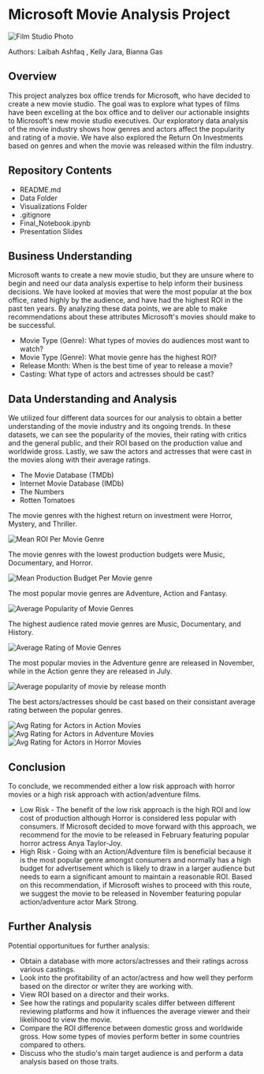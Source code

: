 # Microsoft Movie Analysis Project

![Film Studio Photo](https://github.com/LeebeeNYC/Phase-1-Project/assets/131709766/4545089c-0e3a-46ee-a745-d9dcc629a9d8)

Authors: Laibah Ashfaq , Kelly Jara, Bianna Gas 

## Overview

This project analyzes box office trends for Microsoft, who have decided to create a new movie studio. The goal was to explore what types of films have been excelling at the box office and to deliver our actionable insights to Microsoft's new movie studio executives. Our exploratory data analysis of the movie industry shows how genres and actors affect the popularity and rating of a movie. We have also explored the Return On Investments based on genres and when the movie was released within the film industry. 

## Repository Contents
- README.md
- Data Folder
- Visualizations Folder
- .gitignore
- Final_Notebook.ipynb
- Presentation Slides


## Business Understanding

Microsoft wants to create a new movie studio, but they are unsure where to begin and need our data analysis expertise to help inform their business decisions. We have looked at movies that were the most popular at the box office, rated highly by the audience, and have had the highest ROI in the past ten years. By analyzing these data points, we are able to make recommendations about these attributes Microsoft's movies should make to be successful.
   * Movie Type (Genre): What types of movies do audiences most want to watch?
   * Movie Type (Genre): What movie genre has the highest ROI?
   * Release Month: When is the best time of year to release a movie?
   * Casting: What type of actors and actresses should be cast?
    

## Data Understanding and Analysis

We utilized four different data sources for our analysis to obtain a better understanding of the movie industry and its ongoing trends. In these datasets, we can see the popularity of the movies, their rating with critics and the general public, and their ROI based on the production value and worldwide gross. Lastly, we saw the actors and actresses that were cast in the movies along with their average ratings.  
   * The Movie Database (TMDb)
   * Internet Movie Database (IMDb)
   * The Numbers
   * Rotten Tomatoes

The movie genres with the highest return on investment were Horror, Mystery, and Thriller.

![Mean ROI Per Movie Genre](https://github.com/LeebeeNYC/Phase-1-Project/assets/131709766/7d969c47-3e18-445c-925c-95b3dbf62a6b)

The movie genres with the lowest production budgets were Music, Documentary, and Horror.

![Mean Production Budget Per Movie genre](https://github.com/LeebeeNYC/Phase-1-Project/assets/131709766/f0cce73e-6f39-4a3b-8b10-f58142caad94)


The most popular movie genres are Adventure, Action and Fantasy.

![Average Popularity of Movie Genres](https://github.com/LeebeeNYC/Phase-1-Project/assets/128645674/0511ac80-4bf0-4f41-92d5-538d3139a998)


The highest audience rated movie genres are Music, Documentary, and History.

![Average Rating of Movie Genres](https://github.com/LeebeeNYC/Phase-1-Project/assets/131709766/0ee665a6-88df-4704-9fb8-3f8052873446)

The most popular movies in the Adventure genre are released in November, while in the Action genre they are released in July.

![Average popularity of movie by release month](https://github.com/LeebeeNYC/Phase-1-Project/assets/131709766/ebe57708-84a0-4683-b831-3f8498c24a6b)

The best actors/actresses should be cast based on their consistant average rating between the popular genres. 

![Avg Rating for Actors in Action Movies](https://github.com/LeebeeNYC/Phase-1-Project/assets/131709766/9b441a42-40f7-4b99-b86a-632cb31a6b82)
![Avg Rating for Actors in Adventure Movies](https://github.com/LeebeeNYC/Phase-1-Project/assets/131709766/15296416-a989-4726-a942-5a3cef6df396)
![Avg Rating for Actors in Horror Movies](https://github.com/LeebeeNYC/Phase-1-Project/assets/131709766/8ea5bcb1-e2a0-4cc4-b376-7b19170f2c6b)

## Conclusion

To conclude, we recommended either a low risk approach with horror movies or a high risk approach with action/adventure films.

  * Low Risk - The benefit of the low risk approach is the high ROI and low cost of production although Horror is considered less popular with 
    consumers. If Microsoft decided to move forward with this approach, we recommend for the movie to be released in February featuring popular 
    horror actress Anya Taylor-Joy.
  * High Risk - Going with an Action/Adventure film is beneficial because it is the most popular genre amongst consumers and normally has a high  
    budget for advertisement which is likely to draw in a larger audience but needs to earn a significant amount to maintain a reasonable ROI. 
    Based on this recommendation, if Microsoft wishes to proceed with this route, we suggest the movie to be released in November featuring popular 
    action/adventure actor Mark Strong.
   
## Further Analysis

Potential opportunitues for further analysis:
   * Obtain a database with more actors/actresses and their ratings across various castings. 
   * Look into the profitability of an actor/actress and how well they perform based on the director or writer they are working with.
   * View ROI based on a director and their works.  
   * See how the ratings and popularity scales differ between different reviewing platforms and how it influences the average viewer and their            likelihood to view the movie. 
   * Compare the ROI difference between domestic gross and worldwide gross. How some types of movies perform better in some countries compared to        others.
   * Discuss who the studio's main target audience is and perform a data analysis based on those traits. 

